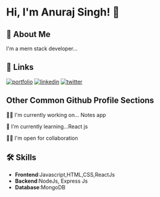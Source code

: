 
# Hi, I'm Anuraj Singh! 👋


## 🚀 About Me
I'm a mern stack developer...


## 🔗 Links
[![portfolio](https://img.shields.io/badge/my_portfolio-000?style=for-the-badge&logo=ko-fi&logoColor=white)](https://katherineoelner.com/)
[![linkedin](https://img.shields.io/badge/linkedin-0A66C2?style=for-the-badge&logo=linkedin&logoColor=white)](https://www.linkedin.com/in/anuraj-singh416)
[![twitter](https://img.shields.io/badge/twitter-1DA1F2?style=for-the-badge&logo=twitter&logoColor=white)](https://twitter.com/Anuraj_Singh416)


## Other Common Github Profile Sections
👩‍💻 I'm currently working on... Notes app

🧠 I'm currently learning...React js

👯‍♀️ I'm open for collaboration 




## 🛠 Skills
- **Frontend**:Javascript,HTML,CSS,ReactJs
- **Backend**:NodeJs, Express Js
- **Database**:MongoDB 

